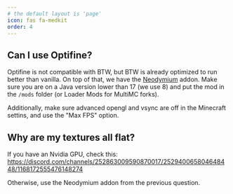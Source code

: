 ```yaml
---
# the default layout is 'page'
icon: fas fa-medkit
order: 4
---
```


## Can I use Optifine?

Optifine is not compatible with BTW, but BTW is already optimized to run better than vanilla. On top of that, we have the [Neodymium](https://github.com/BTW-Community/Neodymium/releases/latest) addon. Make sure you are on a Java version lower than 17 (we use 8) and put the mod in the `/mods` folder (or Loader Mods for MultiMC forks).

Additionally, make sure advanced opengl and vsync are off in the Minecraft settins, and use the "Max FPS" option.

## Why are my textures all flat?

If you have an Nvidia GPU, check this: https://discord.com/channels/252863009590870017/252940065804648448/1168172555476148274

Otherwise, use the Neodymium addon from the previous question.
